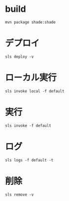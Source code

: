 # build

```
mvn package shade:shade
```

# デプロイ
```
sls deploy -v
```

# ローカル実行
```
sls invoke local -f default
```

# 実行
```
sls invoke -f default
```

# ログ
```
sls logs -f default -t
```

# 削除
```
sls remove -v
```

